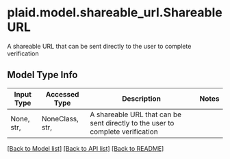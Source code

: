 # plaid.model.shareable_url.ShareableURL

A shareable URL that can be sent directly to the user to complete verification

## Model Type Info
Input Type | Accessed Type | Description | Notes
------------ | ------------- | ------------- | -------------
None, str,  | NoneClass, str,  | A shareable URL that can be sent directly to the user to complete verification | 

[[Back to Model list]](../../README.md#documentation-for-models) [[Back to API list]](../../README.md#documentation-for-api-endpoints) [[Back to README]](../../README.md)

